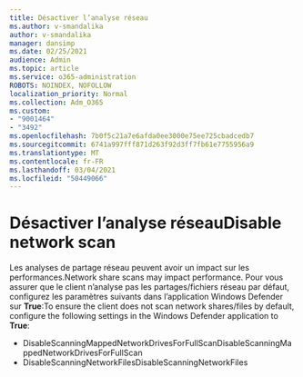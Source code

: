 ```yaml
---
title: Désactiver l’analyse réseau
ms.author: v-smandalika
author: v-smandalika
manager: dansimp
ms.date: 02/25/2021
audience: Admin
ms.topic: article
ms.service: o365-administration
ROBOTS: NOINDEX, NOFOLLOW
localization_priority: Normal
ms.collection: Adm_O365
ms.custom:
- "9001464"
- "3492"
ms.openlocfilehash: 7b0f5c21a7e6afda0ee3000e75ee725cbadcedb7
ms.sourcegitcommit: 6741a997fff871d263f92d3ff7fb61e7755956a9
ms.translationtype: MT
ms.contentlocale: fr-FR
ms.lasthandoff: 03/04/2021
ms.locfileid: "50449066"
---
```

# <a name="disable-network-scan"></a><span data-ttu-id="0f80d-102">Désactiver l’analyse réseau</span><span class="sxs-lookup"><span data-stu-id="0f80d-102">Disable network scan</span></span>

<span data-ttu-id="0f80d-103">Les analyses de partage réseau peuvent avoir un impact sur les performances.</span><span class="sxs-lookup"><span data-stu-id="0f80d-103">Network share scans may impact performance.</span></span>  <span data-ttu-id="0f80d-104">Pour vous assurer que le client n’analyse pas les partages/fichiers réseau par défaut, configurez les paramètres suivants dans l’application Windows Defender sur **True**:</span><span class="sxs-lookup"><span data-stu-id="0f80d-104">To ensure the client does not scan network shares/files by default, configure the following settings in the Windows Defender application to **True**:</span></span>

- <span data-ttu-id="0f80d-105">DisableScanningMappedNetworkDrivesForFullScan</span><span class="sxs-lookup"><span data-stu-id="0f80d-105">DisableScanningMappedNetworkDrivesForFullScan</span></span>
- <span data-ttu-id="0f80d-106">DisableScanningNetworkFiles</span><span class="sxs-lookup"><span data-stu-id="0f80d-106">DisableScanningNetworkFiles</span></span>